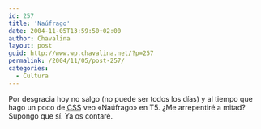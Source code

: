 ```yaml
---
id: 257
title: 'Naúfrago'
date: 2004-11-05T13:59:50+02:00
author: Chavalina
layout: post
guid: http://www.wp.chavalina.net/?p=257
permalink: /2004/11/05/post-257/
categories:
  - Cultura
---
```

Por desgracia hoy no salgo (no puede ser todos los días) y al tiempo que hago un poco de <acronym title="Cascade Style Sheets">CSS</acronym> veo «Naúfrago» en T5. &iquest;Me arrepentiré a mitad? Supongo que sí. Ya os contaré.